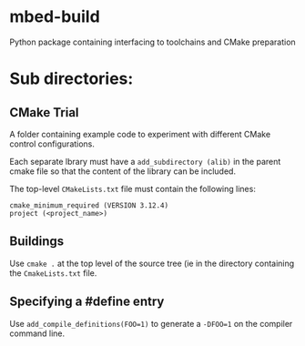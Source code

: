 # mbed-build
Python package containing interfacing to toolchains and CMake preparation

# Sub directories:
## CMake Trial
A folder containing example code to experiment with different CMake control configurations.

Each separate lbrary must have a ```add_subdirectory (alib)``` in the parent cmake file so that the content of the library can be included.

The top-level ```CMakeLists.txt``` file must contain the following lines:

```
cmake_minimum_required (VERSION 3.12.4)
project (<project_name>)
```

## Buildings
Use ```cmake .``` at the top level of the source tree (ie in the directory containing the ```CmakeLists.txt``` file.

## Specifying a #define entry
Use ```add_compile_definitions(FOO=1)``` to generate a ```-DFOO=1``` on the compiler command line.
